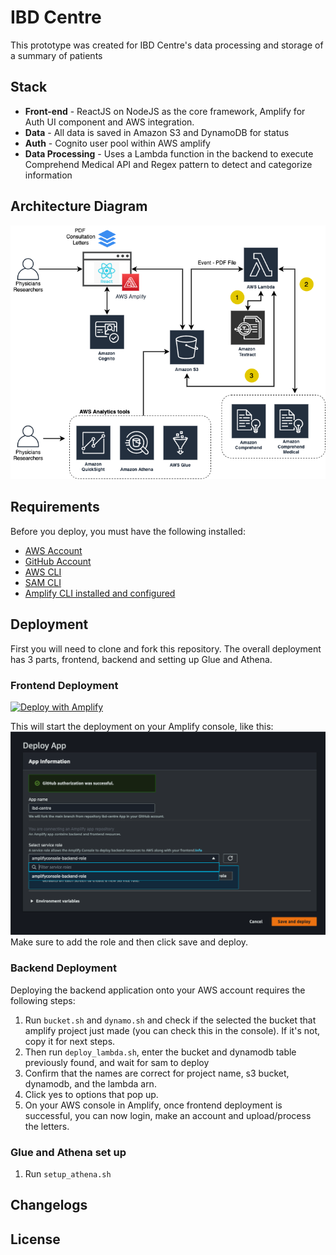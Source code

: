 # IBD Centre
This prototype was created for IBD Centre's data processing and storage of a summary of patients
## Stack

* **Front-end** - ReactJS on NodeJS as the core framework, Amplify for Auth UI component and AWS integration.
* **Data** - All data is saved in Amazon S3 and DynamoDB for status
* **Auth** - Cognito user pool within AWS amplify
* **Data Processing** - Uses a Lambda function in the backend to execute Comprehend Medical API and Regex pattern to detect and categorize information 
 
## Architecture Diagram
![alt text](./docs/IBD.png)

## Requirements
Before you deploy, you must have the following installed:
*  [AWS Account](https://aws.amazon.com/account/) 
*  [GitHub Account](https://github.com/) 
*  [AWS CLI](https://aws.amazon.com/cli/) 
*  [SAM CLI](https://docs.aws.amazon.com/serverless-application-model/latest/developerguide/serverless-sam-cli-install.html) 
*  [Amplify CLI installed and configured](https://aws-amplify.github.io/docs/cli-toolchain/quickstart#quickstart) 

## Deployment
First you will need to clone and fork this repository. The overall deployment has 3 parts, frontend, backend and setting up Glue and Athena.
### Frontend Deployment
[![Deploy with Amplify](https://oneclick.amplifyapp.com/button.svg)](https://console.aws.amazon.com/amplify/home#/deploy?repo=https://github.com/UBC-CIC/ibd-centre)

This will start the deployment on your Amplify console, like this:
![alt text](./docs/amplify.png)
Make sure to add the role and then click save and deploy.

### Backend Deployment
Deploying the backend application onto your AWS account requires the following steps:

1. Run `bucket.sh` and `dynamo.sh` and check if the selected the bucket that amplify project just made (you can check this in the console). If it's not, copy it for next steps.
2. Then run `deploy_lambda.sh`, enter the bucket and dynamodb table previously found, and wait for sam to deploy
2. Confirm that the names are correct for project name, s3 bucket, dynamodb, and the lambda arn.
3. Click yes to options that pop up.
4. On your AWS console in Amplify, once frontend deployment is successful, you can now login, make an account and upload/process the letters.

### Glue and Athena set up

1. Run `setup_athena.sh`

## Changelogs

## License 
